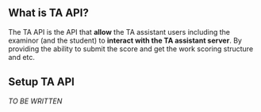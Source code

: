 ## What is TA API?

The TA API is the API that **allow** the TA assistant users including the examinor (and the student)
to **interact with the TA assistant server**. By providing the ability to submit the score and get the work scoring structure and etc.

## Setup TA API

_TO BE WRITTEN_
